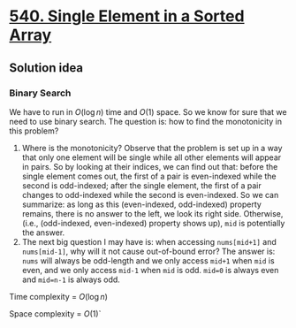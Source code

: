 # [540. Single Element in a Sorted Array](https://leetcode.com/problems/single-element-in-a-sorted-array/description/)

## Solution idea
### Binary Search
We have to run in $O(\log n)$ time and $O(1)$ space. So we know for sure that we need to use binary search. The question is: how to find the monotonicity in this problem?
1. Where is the monotonicity? Observe that the problem is set up in a way that only one element will be single while all other elements will appear in pairs. So by looking at their indices, we can find out that: before the single element comes out, the first of a pair is even-indexed while the second is odd-indexed; after the single element, the first of a pair changes to odd-indexed while the second is even-indexed. So we can summarize: as long as this (even-indexed, odd-indexed) property remains, there is no answer to the left, we look its right side. Otherwise, (i.e., (odd-indexed, even-indexed) property shows up), `mid` is potentially the answer.
2. The next big question I may have is: when accessing `nums[mid+1]` and `nums[mid-1]`, why will it not cause out-of-bound error? The answer is: `nums` will always be odd-length and we only access `mid+1` when `mid` is even, and we only access `mid-1` when `mid` is odd. `mid=0` is always even and `mid=n-1` is always odd.

Time complexity = $O(\log n)$

Space complexity = $O(1)$`
